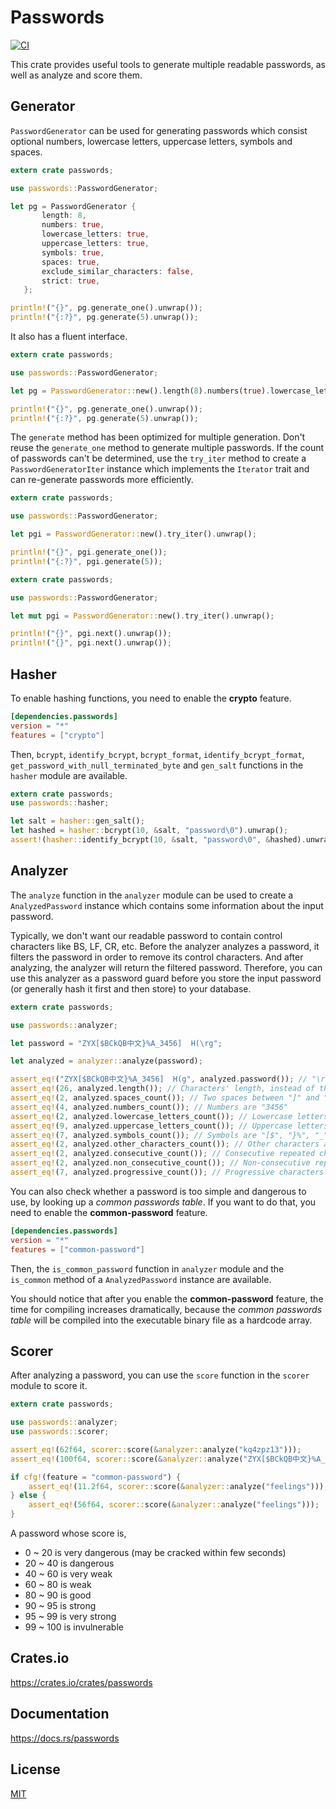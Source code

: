 Passwords
====================

[![CI](https://github.com/magiclen/passwords/actions/workflows/ci.yml/badge.svg)](https://github.com/magiclen/passwords/actions/workflows/ci.yml)

This crate provides useful tools to generate multiple readable passwords, as well as analyze and score them.

## Generator

`PasswordGenerator` can be used for generating passwords which consist optional numbers, lowercase letters, uppercase letters, symbols and spaces.

```rust
extern crate passwords;

use passwords::PasswordGenerator;

let pg = PasswordGenerator {
       length: 8,
       numbers: true,
       lowercase_letters: true,
       uppercase_letters: true,
       symbols: true,
       spaces: true,
       exclude_similar_characters: false,
       strict: true,
   };

println!("{}", pg.generate_one().unwrap());
println!("{:?}", pg.generate(5).unwrap());
```

It also has a fluent interface.

```rust
extern crate passwords;

use passwords::PasswordGenerator;

let pg = PasswordGenerator::new().length(8).numbers(true).lowercase_letters(true).uppercase_letters(true).symbols(true).spaces(true).exclude_similar_characters(true).strict(true);

println!("{}", pg.generate_one().unwrap());
println!("{:?}", pg.generate(5).unwrap());
```

The `generate` method has been optimized for multiple generation. Don't reuse the `generate_one` method to generate multiple passwords. If the count of passwords can't be determined, use the `try_iter` method to create a `PasswordGeneratorIter` instance which implements the `Iterator` trait and can re-generate passwords more efficiently.

```rust
extern crate passwords;

use passwords::PasswordGenerator;

let pgi = PasswordGenerator::new().try_iter().unwrap();

println!("{}", pgi.generate_one());
println!("{:?}", pgi.generate(5));
```

```rust
extern crate passwords;

use passwords::PasswordGenerator;

let mut pgi = PasswordGenerator::new().try_iter().unwrap();

println!("{}", pgi.next().unwrap());
println!("{}", pgi.next().unwrap());
```

## Hasher

To enable hashing functions, you need to enable the **crypto** feature.

```toml
[dependencies.passwords]
version = "*"
features = ["crypto"]
```

Then, `bcrypt`, `identify_bcrypt`, `bcrypt_format`, `identify_bcrypt_format`, `get_password_with_null_terminated_byte` and `gen_salt` functions in the `hasher` module are available.

```rust
extern crate passwords;
use passwords::hasher;

let salt = hasher::gen_salt();
let hashed = hasher::bcrypt(10, &salt, "password\0").unwrap();
assert!(hasher::identify_bcrypt(10, &salt, "password\0", &hashed).unwrap());
```

## Analyzer

The `analyze` function in the `analyzer` module can be used to create a `AnalyzedPassword` instance which contains some information about the input password.

Typically, we don't want our readable password to contain control characters like BS, LF, CR, etc.
Before the analyzer analyzes a password, it filters the password in order to remove its control characters. And after analyzing, the analyzer will return the filtered password.
Therefore, you can use this analyzer as a password guard before you store the input password (or generally hash it first and then store) to your database.

```rust
extern crate passwords;

use passwords::analyzer;

let password = "ZYX[$BCkQB中文}%A_3456]  H(\rg";

let analyzed = analyzer::analyze(password);

assert_eq!("ZYX[$BCkQB中文}%A_3456]  H(g", analyzed.password()); // "\r" was filtered
assert_eq!(26, analyzed.length()); // Characters' length, instead of that of UTF-8 bytes
assert_eq!(2, analyzed.spaces_count()); // Two spaces between "]" and "H"
assert_eq!(4, analyzed.numbers_count()); // Numbers are "3456"
assert_eq!(2, analyzed.lowercase_letters_count()); // Lowercase letters are "k" and "g"
assert_eq!(9, analyzed.uppercase_letters_count()); // Uppercase letters are "ZYX", "BC", "QB", "A" and "H"
assert_eq!(7, analyzed.symbols_count()); // Symbols are "[$", "}%", "_", "]" and "("
assert_eq!(2, analyzed.other_characters_count()); // Other characters are "中文". These characters are usually not included on the rainbow table.
assert_eq!(2, analyzed.consecutive_count()); // Consecutive repeated characters are "  " (two spaces)
assert_eq!(2, analyzed.non_consecutive_count()); // Non-consecutive repeated characters are "B" (appears twice)
assert_eq!(7, analyzed.progressive_count()); // Progressive characters are "ZYX" and "3456". "BC" is not counted, because its length is only 2, not three or more.
```

You can also check whether a password is too simple and dangerous to use, by looking up a *common passwords table*.
If you want to do that, you need to enable the **common-password** feature.

```toml
[dependencies.passwords]
version = "*"
features = ["common-password"]
```
Then, the `is_common_password` function in `analyzer` module and the `is_common` method of a `AnalyzedPassword` instance are available.

You should notice that after you enable the **common-password** feature, the time for compiling increases dramatically, because the *common passwords table* will be compiled into the executable binary file as a hardcode array.

## Scorer

After analyzing a password, you can use the `score` function in the `scorer` module to score it.

```rust
extern crate passwords;

use passwords::analyzer;
use passwords::scorer;

assert_eq!(62f64, scorer::score(&analyzer::analyze("kq4zpz13")));
assert_eq!(100f64, scorer::score(&analyzer::analyze("ZYX[$BCkQB中文}%A_3456]  H(\rg")));

if cfg!(feature = "common-password") {
    assert_eq!(11.2f64, scorer::score(&analyzer::analyze("feelings"))); // "feelings" is common, so the score is punitively the original divided by 5
} else {
    assert_eq!(56f64, scorer::score(&analyzer::analyze("feelings")));
}
```

A password whose score is,

* 0 ~ 20 is very dangerous (may be cracked within few seconds)
* 20 ~ 40 is dangerous
* 40 ~ 60 is very weak
* 60 ~ 80 is weak
* 80 ~ 90 is good
* 90 ~ 95 is strong
* 95 ~ 99 is very strong
* 99 ~ 100 is invulnerable

## Crates.io

https://crates.io/crates/passwords

## Documentation

https://docs.rs/passwords

## License

[MIT](LICENSE)